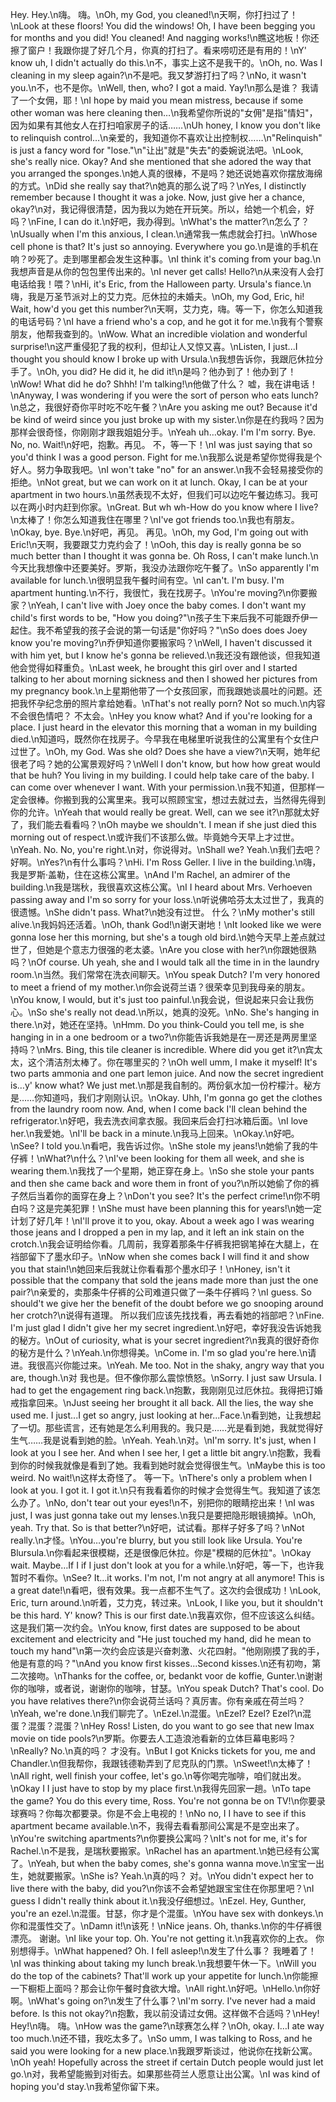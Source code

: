 Hey. Hey.\n嗨。 嗨。\nOh, my God, you cleaned!\n天啊，你打扫过了！\nLook at these floors! You did the windows! Oh, I have been begging you for months and you did! You cleaned! And nagging works!\n瞧这地板！你还擦了窗户！我跟你提了好几个月，你真的打扫了。看来唠叨还是有用的！\nY' know uh, I didn't actually do this.\n不，事实上这不是我干的。\nOh, no. Was I cleaning in my sleep again?\n不是吧。我又梦游打扫了吗？\nNo, it wasn't you.\n不，也不是你。\nWell, then, who? I got a maid. Yay!\n那么是谁？ 我请了一个女佣，耶！\nI hope by maid you mean mistress, because if some other woman was here cleaning then…\n我希望你所说的"女佣"是指"情妇"，因为如果有其他女人在打扫咱家房子的话……\nUh honey, I know you don't like to relinquish control…\n亲爱的，我知道你不喜欢让出控制权……\n"Relinquish" is just a fancy word for "lose."\n"让出"就是"失去"的委婉说法吧。\nLook, she's really nice. Okay? And she mentioned that she adored the way that you arranged the sponges.\n她人真的很棒，不是吗？她还说她喜欢你摆放海绵的方式。\nDid she really say that?\n她真的那么说了吗？\nYes, I distinctly remember because I thought it was a joke. Now, just give her a chance, okay?\n对，我记得很清楚，因为我以为她在开玩笑。所以，给她一个机会，好吗？\nFine, I can do it.\n好吧，我办得到。\nWhat's the matter?\n怎么了？\nUsually when I'm this anxious, I clean.\n通常我一焦虑就会打扫。\nWhose cell phone is that? It's just so annoying. Everywhere you go.\n是谁的手机在响？吵死了。走到哪里都会发生这种事。\nI think it's coming from your bag.\n我想声音是从你的包包里传出来的。\nI never get calls! Hello?\n从来没有人会打电话给我！喂？\nHi, it's Eric, from the Halloween party. Ursula's fiance.\n嗨，我是万圣节派对上的艾力克。厄休拉的未婚夫。\nOh, my God, Eric, hi! Wait, how'd you get this number?\n天啊，艾力克，嗨。等一下，你怎么知道我的电话号码？\nI have a friend who's a cop, and he got it for me.\n我有个警察朋友，他帮我查到的。\nWow. What an incredible violation and wonderful surprise!\n这严重侵犯了我的权利，但却让人又惊又喜。\nListen, I just...I thought you should know I broke up with Ursula.\n我想告诉你，我跟厄休拉分手了。\nOh, you did? He did it, he did it!\n是吗？他办到了！他办到了！\nWow! What did he do? Shhh! I'm talking!\n他做了什么？ 嘘，我在讲电话！\nAnyway, I was wondering if you were the sort of person who eats lunch?\n总之，我很好奇你平时吃不吃午餐？\nAre you asking me out? Because it'd be kind of weird since you just broke up with my sister.\n你是在约我吗？因为那样会很奇怪，你刚刚才跟我姐姐分手。\nYeah uh…okay. I'm I'm sorry. Bye. No, no. Wait!\n好吧，抱歉。再见。 不，等一下！\nI was just saying that so you'd think I was a good person. Fight for me.\n我那么说是希望你觉得我是个好人。努力争取我吧。\nI won't take "no" for an answer.\n我不会轻易接受你的拒绝。\nNot great, but we can work on it at lunch. Okay, I can be at your apartment in two hours.\n虽然表现不太好，但我们可以边吃午餐边练习。我可以在两小时内赶到你家。\nGreat. But wh wh-How do you know where I live?\n太棒了！你怎么知道我住在哪里？\nI've got friends too.\n我也有朋友。\nOkay, bye. Bye.\n好吧，再见。 再见。\nOh, my God, I'm going out with Eric!\n天啊，我要跟艾力克约会了！\nOoh, this day is really gonna be so much better than I thought it was gonna be. Oh Ross, I can't make lunch.\n今天比我想像中还要美好。罗斯，我没办法跟你吃午餐了。\nSo apparently I'm available for lunch.\n很明显我午餐时间有空。\nI can't. I'm busy. I'm apartment hunting.\n不行，我很忙，我在找房子。\nYou're moving?\n你要搬家？\nYeah, I can't live with Joey once the baby comes. I don't want my child's first words to be, "How you doing?"\n孩子生下来后我不可能跟乔伊一起住。我不希望我的孩子会说的第一句话是"你好吗？"\nSo does does Joey know you're moving?\n乔伊知道你要搬家吗？\nWell, I haven't discussed it with him yet, but I know he's gonna be relieved.\n我还没有跟他谈，但我知道他会觉得如释重负。\nLast week, he brought this girl over and I started talking to her about morning sickness and then I showed her pictures from my pregnancy book.\n上星期他带了一个女孩回家，而我跟她谈晨吐的问题。还把我怀孕纪念册的照片拿给她看。\nThat's not really porn? Not so much.\n内容不会很色情吧？ 不太会。\nHey you know what? And if you're looking for a place. I just heard in the elevator this morning that a woman in my building died.\n知道吗，既然你在找房子。今早我在电梯里听说我住的公寓里有个女住户过世了。\nOh, my God. Was she old? Does she have a view?\n天啊，她年纪很老了吗？她的公寓景观好吗？\nWell I don't know, but how how great would that be huh? You living in my building. I could help take care of the baby. I can come over whenever I want. With your permission.\n我不知道，但那样一定会很棒。你搬到我的公寓里来。我可以照顾宝宝，想过去就过去，当然得先得到你的允许。\nYeah that would really be great. Well, can we see it?\n那就太好了，我们能去看看吗？\nOh maybe we shouldn't. I mean if she just died this morning out of respect.\n或许我们不该那么做。毕竟她今天早上才过世。\nYeah. No. No, you're right.\n对，你说得对。\nShall we? Yeah.\n我们去吧？ 好啊。\nYes?\n有什么事吗？\nHi. I'm Ross Geller. I live in the building.\n嗨，我是罗斯·盖勒，住在这栋公寓里。\nAnd I'm Rachel, an admirer of the building.\n我是瑞秋，我很喜欢这栋公寓。\nI I heard about Mrs. Verhoeven passing away and I'm so sorry for your loss.\n听说佛哈芬太太过世了，我真的很遗憾。\nShe didn't pass. What?\n她没有过世。 什么？\nMy mother's still alive.\n我妈妈还活着。\nOh, thank God!\n谢天谢地！\nIt looked like we were gonna lose her this morning, but she's a tough old bird.\n她今天早上差点就过世了，但她是个意志力很强的老太婆。\nAre you close with her?\n你跟她很熟吗？\nOf course. Uh yeah, she and I would talk all the time in in the laundry room.\n当然。我们常常在洗衣间聊天。\nYou speak Dutch? I'm very honored to meet a friend of my mother.\n你会说荷兰语？很荣幸见到我母亲的朋友。\nYou know, I would, but it's just too painful.\n我会说，但说起来只会让我伤心。\nSo she's really not dead.\n所以，她真的没死。\nNo. She's hanging in there.\n对，她还在坚持。\nHmm. Do you think-Could you tell me, is she hanging in in a one bedroom or a two?\n你能告诉我她是在一房还是两房里坚持吗？\nMrs. Bing, this tile cleaner is incredible. Where did you get it?\n宾太太，这个清洁剂太棒了。你在哪里买的？\nOh well umm, I make it myself! It's two parts ammonia and one part lemon juice. And now the secret ingredient is…y' know what? We just met.\n那是我自制的。两份氨水加一份柠檬汁。秘方是……你知道吗，我们才刚刚认识。\nOkay. Uhh, I'm gonna go get the clothes from the laundry room now. And, when I come back I'll clean behind the refrigerator.\n好吧，我去洗衣间拿衣服。我回来后会打扫冰箱后面。\nI love her.\n我爱她。\nI'll be back in a minute.\n我马上回来。\nOkay.\n好吧。\nSee? I told you.\n看吧，我告诉过你。\nShe stole my jeans!\n她偷了我的牛仔裤！\nWhat?\n什么？\nI've been looking for them all week, and she is wearing them.\n我找了一个星期，她正穿在身上。\nSo she stole your pants and then she came back and wore them in front of you?\n所以她偷了你的裤子然后当着你的面穿在身上？\nDon't you see? It's the perfect crime!\n你不明白吗？这是完美犯罪！\nShe must have been planning this for years!\n她一定计划了好几年！\nI'll prove it to you, okay. About a week ago I was wearing those jeans and I dropped a pen in my lap, and it left an ink stain on the crotch.\n我会证明给你看。几周前，我穿着那条牛仔裤我把钢笔掉在大腿上，在裆部留下了墨水印子。\nNow when she comes back I will find it and show you that stain!\n她回来后我就让你看看那个墨水印子！\nHoney, isn't it possible that the company that sold the jeans made more than just the one pair?\n亲爱的，卖那条牛仔裤的公司难道只做了一条牛仔裤吗？\nI guess. So should't we give her the benefit of the doubt before we go snooping around her crotch?\n说得有道理。 所以我们应该先找找看，再去看她的裆部吧？\nFine. I'm just glad I didn't give her my secret ingredient.\n好吧，幸好我没告诉她我的秘方。\nOut of curiosity, what is your secret ingredient?\n我真的很好奇你的秘方是什么？\nYeah.\n你想得美。\nCome in. I'm so glad you're here.\n请进。我很高兴你能过来。\nYeah. Me too. Not in the shaky, angry way that you are, though.\n对 我也是。但不像你那么震惊愤怒。\nSorry. I just saw Ursula. I had to get the engagement ring back.\n抱歉，我刚刚见过厄休拉。我得把订婚戒指拿回来。\nJust seeing her brought it all back. All the lies, the way she used me. I just...I get so angry, just looking at her...Face.\n看到她，让我想起了一切。那些谎言，还有她是怎么利用我的。我只是……光是看到她，我就觉得好生气……我是说看到她的脸。\nYeah. Yeah.\n对。\nI'm sorry. It's just, when I look at you I see her. And when I see her, I get a little bit angry.\n抱歉，我看到你的时候我就像是看到了她。我看到她时就会觉得很生气。\nMaybe this is too weird. No wait!\n这样太奇怪了。 等一下。\nThere's only a problem when I look at you. I got it. I got it.\n只有我看着你的时候才会觉得生气。我知道了该怎么办了。\nNo, don't tear out your eyes!\n不，别把你的眼睛挖出来！\nI was just, I was just gonna take out my lenses.\n我只是要把隐形眼镜摘掉。\nOh, yeah. Try that. So is that better?\n好吧，试试看。那样子好多了吗？\nNot really.\n才怪。\nYou…you're blurry, but you still look like Ursula. You're Blursula.\n你看起来很模糊，还是很像厄休拉。你是"模糊的厄休拉"。\nOkay wait. Maybe…If I if I just don't look at you for a while.\n好吧，等一下，也许我暂时不看你。\nSee? It…it works. I'm not, I'm not angry at all anymore! This is a great date!\n看吧，很有效果。我一点都不生气了。这次约会很成功！\nLook, Eric, turn around.\n听着，艾力克，转过来。\nLook, I like you, but it shouldn't be this hard. Y' know? This is our first date.\n我喜欢你，但不应该这么纠结。这是我们第一次约会。\nYou know, first dates are supposed to be about excitement and electricity and "He just touched my hand, did he mean to touch my hand"\n第一次约会应该是兴奋刺激、火花四射。"他刚刚摸了我的手，他是有意的吗？"\nAnd you know first kisses...Second kisses.\n还有初吻，第二次接吻。\nThanks for the coffee, or, bedankt voor de koffie, Gunter.\n谢谢你的咖啡，或者说，谢谢你的咖啡，甘瑟。\nYou speak Dutch? That's cool. Do you have relatives there?\n你会说荷兰话吗？真厉害。你有亲戚在荷兰吗？\nYeah, we're done.\n我们聊完了。\nEzel.\n混蛋。\nEzel? Ezel? Ezel?\n混蛋？混蛋？混蛋？\nHey Ross! Listen, do you want to go see that new Imax movie on tide pools?\n罗斯。你要去人工造浪池看新的立体巨幕电影吗？\nReally? No.\n真的吗？ 才没有。\nBut I got Knicks tickets for you, me and Chandler.\n但我帮你，我跟钱德勒弄到了尼克队的门票。\nSweet!\n太棒了！\nAll right, well finish your coffee, let's go.\n等你喝完咖啡，咱们就出发。\nOkay I I just have to stop by my place first.\n我得先回家一趟。\nTo tape the game? You do this every time, Ross. You're not gonna be on TV!\n你要录球赛吗？你每次都要录。你是不会上电视的！\nNo no, I I have to see if this apartment became available.\n不，我得去看看那间公寓是不是空出来了。\nYou're switching apartments?\n你要换公寓吗？\nIt's not for me, it's for Rachel.\n不是我，是瑞秋要搬家。\nRachel has an apartment.\n她已经有公寓了。\nYeah, but when the baby comes, she's gonna wanna move.\n宝宝一出生，她就要搬家。\nShe is? Yeah.\n真的吗？ 对。\nYou didn't expect her to live there with the baby, did you?\n你该不会希望她跟宝宝住在你那里吧？\nI guess I didn't really think about it.\n我没仔细想过。\nEzel. Hey, Gunther, you're an ezel.\n混蛋。甘瑟，你才是个混蛋。\nYou have sex with donkeys.\n你和混蛋性交了。\nDamn it!\n该死！\nNice jeans. Oh, thanks.\n你的牛仔裤很漂亮。 谢谢。\nI like your top. Oh. You're not getting it.\n我喜欢你的上衣。 你别想得手。\nWhat happened? Oh. I fell asleep!\n发生了什么事？ 我睡着了！\nI was thinking about taking my lunch break.\n我想要午休一下。\nWill you do the top of the cabinets? That'll work up your appetite for lunch.\n你能擦一下橱柜上面吗？那会让你午餐时食欲大增。\nAll right.\n好吧。\nHello.\n你好啊。\nWhat's going on?\n发生了什么事？\nI'm sorry. I've never had a maid before. Is this not okay?\n抱歉，我以前没请过女佣。这样做不合适吗？\nHey! Hey!\n嗨。 嗨。\nHow was the game?\n球赛怎么样？\nOh, okay. I…I ate way too much.\n还不错，我吃太多了。\nSo umm, I was talking to Ross, and he said you were looking for a new place.\n我跟罗斯谈过，他说你在找新公寓。\nOh yeah! Hopefully across the street if certain Dutch people would just let go.\n对，我希望能搬到对街去。如果那些荷兰人愿意让出公寓。\nI was kind of hoping you'd stay.\n我希望你留下来。
        